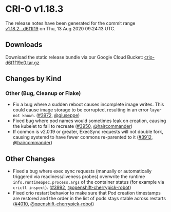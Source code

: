 # CRI-O v1.18.3

The release notes have been generated for the commit range
[v1.18.2...d6f1f19](https://github.com/cri-o/cri-o/compare/v1.18.2...d6f1f19e0bd748fe2a461405bf6d0d3f3a5ec145) on Thu, 13 Aug 2020 09:24:13 UTC.

## Downloads

Download the static release bundle via our Google Cloud Bucket:
[crio-d6f1f19e0.tar.gz][0]

[0]: https://storage.googleapis.com/k8s-conform-cri-o/artifacts/crio-d6f1f19e0.tar.gz

## Changes by Kind

### Other (Bug, Cleanup or Flake)

- Fix a bug where a sudden reboot causes incomplete image writes. This could cause image storage to be corrupted, resulting in an error `layer not known`. ([#3972](https://github.com/cri-o/cri-o/pull/3972), [@giuseppe](https://github.com/giuseppe))
- Fixed bug where pod names would sometimes leak on creation, causing the kubelet to fail to recreate ([#3950](https://github.com/cri-o/cri-o/pull/3950), [@haircommander](https://github.com/haircommander))
- If conmon is v2.0.19 or greater, ExecSync requests will not double fork, causing systemd to have fewer conmons re-parented to it ([#3912](https://github.com/cri-o/cri-o/pull/3912), [@haircommander](https://github.com/haircommander))



## Other Changes

- Fixed a bug where exec sync requests (manually or automatically triggered via readiness/liveness probes) overwrite
    the runtime `info.runtimeSpec.process.args` of the container status (for example via `crictl inspect`). ([#3992](https://github.com/cri-o/cri-o/pull/3992), [@openshift-cherrypick-robot](https://github.com/openshift-cherrypick-robot))
- Fixed crio restart behavior to make sure that Pod creation timestamps are restored and the order in the list of pods stays stable across restarts ([#4010](https://github.com/cri-o/cri-o/pull/4010), [@openshift-cherrypick-robot](https://github.com/openshift-cherrypick-robot))